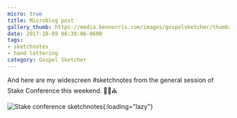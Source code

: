 ```yaml
---
micro: true
title: Microblog post
gallery_thumb: https://media.bennorris.com/images/gospelsketcher/thumbs/oct-17-stake-conference.jpg
date: 2017-10-09 06:39:06-0600
tags:
- sketchnotes
- hand lettering
category: Gospel Sketcher
---
```


And here are my widescreen #sketchnotes from the general session of Stake Conference this weekend. ✍🏼⛪️

![Stake conference sketchnotes](https://media.bennorris.com/images/gospelsketcher/general/oct-17-stake-conference.jpg){:loading="lazy"}